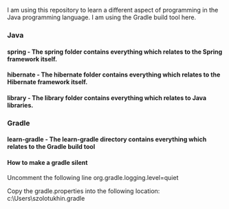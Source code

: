 I am using this repository to learn a different aspect of programming in the Java programming language.
I am using the Gradle build tool here.

### Java

#### spring - The spring folder contains everything which relates to the Spring framework itself.
#### hibernate - The hibernate folder contains everything which relates to the Hibernate framework itself.
#### library - The library folder contains everything which relates to Java libraries.

### Gradle

#### learn-gradle - The learn-gradle directory contains everything which relates to the Gradle build tool

#### How to make a gradle silent

Uncomment the following line
org.gradle.logging.level=quiet

Copy the gradle.properties into the following location:
c:\Users\szolotukhin\.gradle